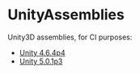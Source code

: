 # UnityAssemblies
Unity3D assemblies, for CI purposes:

* [Unity 4.6.4p4](/inconspicuous-creations/UnityAssemblies/tree/Unity4)
* [Unity 5.0.1p3](/inconspicuous-creations/UnityAssemblies/tree/Unity5)

